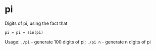 # pi

Digits of pi, using the fact that

```
pi = pi + sin(pi)
```

Usage: `./pi` - generate 100 digits of pi; `./pi n` - generate n digits of pi
